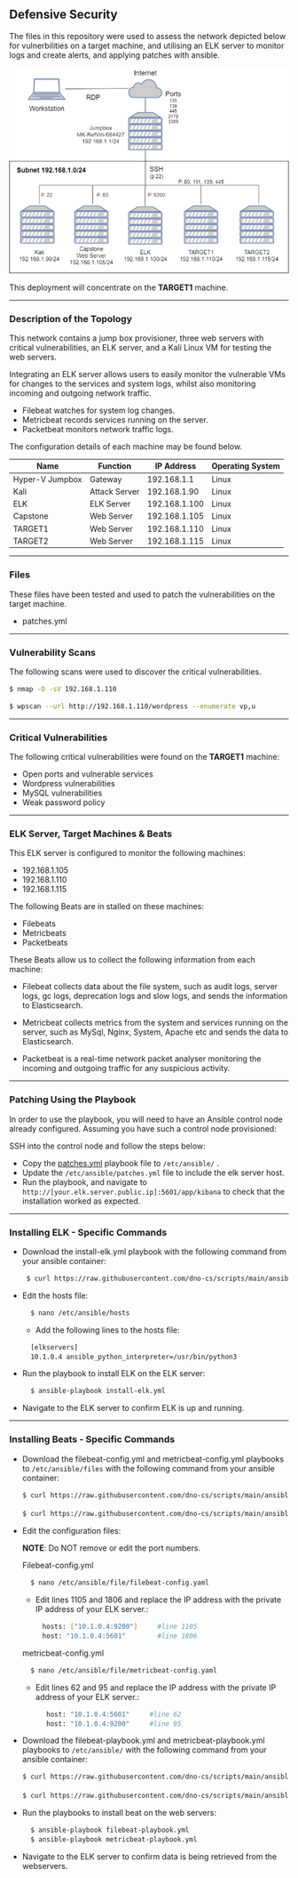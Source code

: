 ## Defensive Security 

The files in this repository were used to assess the network depicted below for vulnerbilities on a target machine, and utilising an ELK server to monitor logs and create alerts, and applying patches with ansible.

![Network Topology](diagrams/NetworkTopology.png)


This deployment will concentrate on the **TARGET1** machine.

***
### Description of the Topology

This network contains a jump box provisioner, three web servers with critical vulnerabilities, an ELK server, and a Kali Linux VM for testing the web servers.

Integrating an ELK server allows users to easily monitor the vulnerable VMs for changes to the services and system logs, whilst also monitoring incoming and outgoing network traffic.

- Filebeat watches for system log changes.
- Metricbeat records services running on the server.
- Packetbeat monitors network traffic logs.

The configuration details of each machine may be found below.

| Name            | Function      | IP Address    | Operating System |
|-----------------|---------------|---------------|------------------|
| Hyper-V Jumpbox | Gateway       | 192.168.1.1   | Linux            |
| Kali            | Attack Server | 192.168.1.90  | Linux            |
| ELK             | ELK Server    | 192.168.1.100 | Linux            |
| Capstone        | Web Server    | 192.168.1.105 | Linux            |
| TARGET1         | Web Server    | 192.168.1.110 | Linux            |
| TARGET2         | Web Server    | 192.168.1.115 | Linux            |


***
### Files

These files have been tested and used to patch the vulnerabilities on the target machine.

  - patches.yml
***

### Vulnerability Scans

The following scans were used to discover the critical vulnerabilities.
``` bash
$ nmap -O -sV 192.168.1.110
  ```
``` bash
$ wpscan --url http://192.168.1.110/wordpress --enumerate vp,u
```

***
### Critical Vulnerabilities

The following critical vulnerabilities were found on the **TARGET1** machine:

- Open ports and vulnerable services
- Wordpress vulnerabilities
- MySQL vulnerabilities
- Weak password policy

***
### ELK Server, Target Machines & Beats
This ELK server is configured to monitor the following machines:
- 192.168.1.105
- 192.168.1.110
- 192.168.1.115

The following Beats are in stalled on these machines:
- Filebeats
- Metricbeats
- Packetbeats

 These Beats allow us to collect the following information from each machine:
- Filebeat collects data about the file system, such as audit logs, server logs, gc logs, deprecation logs and slow logs, and sends the information to Elasticsearch. 

- Metricbeat collects metrics from the system and services running on the server, such as MySql, Nginx, System, Apache etc and sends the data to Elasticsearch.

- Packetbeat is a real-time network packet analyser monitoring the incoming and outgoing traffic for any suspicious activity.

***
### Patching Using the Playbook
In order to use the playbook, you will need to have an Ansible control node already configured. Assuming you have such a control node provisioned: 

SSH into the control node and follow the steps below:
- Copy the [patches.yml](ansible/install-elk.yml) playbook file to `/etc/ansible/` .
- Update the `/etc/ansible/patches.yml` file to include the elk server host.
- Run the playbook, and navigate to `http://[your.elk.server.public.ip]:5601/app/kibana` to check that the installation worked as expected.

***
### Installing ELK - Specific Commands


- Download the install-elk.yml playbook with the following command from your ansible container:
    ``` bash
     $ curl https://raw.githubusercontent.com/dno-cs/scripts/main/ansible/install-elk.yml > /etc/ansible/install-elk.yml
    ```

 - Edit the hosts file:
    ``` bash
      $ nano /etc/ansible/hosts
    ```
   - Add the following lines to the hosts file:
    ```bash
      [elkservers]
      10.1.0.4 ansible_python_interpreter=/usr/bin/python3 
    ```
 - Run the playbook to install ELK on the ELK server:
    ``` bash
      $ ansible-playbook install-elk.yml
    ```

 - Navigate to the ELK server to confirm ELK is up and running.

***
### Installing Beats - Specific Commands

- Download the filebeat-config.yml and metricbeat-config.yml playbooks to `/etc/ansible/files` with the following command from your ansible container:
  ``` bash
  $ curl https://raw.githubusercontent.com/dno-cs/scripts/main/ansible/filebeat-config.yml > /etc/ansible/files/filebeat-config.yml

  $ curl https://raw.githubusercontent.com/dno-cs/scripts/main/ansible/metricbeat-config.yml > /etc/ansible/files/metricbeat-config.yml
  ```
- Edit the configuration files:

  **NOTE**: Do NOT remove or edit the port numbers. 
  
  Filebeat-config.yml
    ``` bash
      $ nano /etc/ansible/file/filebeat-config.yaml
    ```
   - Edit lines 1105 and 1806 and replace the IP address with the private IP address of your ELK server.:
    ```bash
         hosts: ["10.1.0.4:9200"]     #line 1105
         host: "10.1.0.4:5601"        #line 1806
    ```
  metricbeat-config.yml
    ``` bash
      $ nano /etc/ansible/file/metricbeat-config.yaml
    ```
   - Edit lines 62 and 95 and replace the IP address with the private IP address of your ELK server.:
    ```bash
          host: "10.1.0.4:5601"     #line 62
          host: "10.1.0.4:9200"     #line 95
    ```
- Download the filebeat-playbook.yml and metricbeat-playbook.yml playbooks to `/etc/ansible/` with the following command from your ansible container:
  ``` bash
  $ curl https://raw.githubusercontent.com/dno-cs/scripts/main/ansible/filebeat-playbook.yml > /etc/ansible/filebeat-playbook.yml

  $ curl https://raw.githubusercontent.com/dno-cs/scripts/main/ansible/metricbeat-playbook.yml > /etc/ansible/metricbeat-playbook.yml
  ```
 - Run the playbooks to install beat on the web servers:
    ``` bash
      $ ansible-playbook filebeat-playbook.yml
      $ ansible-playbook metricbeat-playbook.yml    
    ```
 - Navigate to the ELK server to confirm data is being retrieved from the webservers.